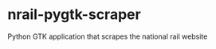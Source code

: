 nrail-pygtk-scraper
===================

Python GTK application that scrapes the national rail website 